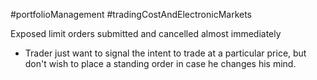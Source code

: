#portfolioManagement #tradingCostAndElectronicMarkets 

Exposed limit orders submitted and cancelled almost immediately

- Trader just want to signal the intent to trade at a particular price, but don't wish to place a standing order in case he changes his mind. 